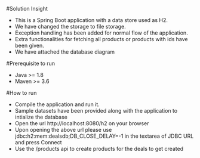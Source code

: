 #Solution Insight
* This is a Spring Boot application with a data store used as H2.
* We have changed the storage to file storage.
* Exception handling has been added for normal flow of the application.
* Extra functionalities for fetching all products or products with ids have been given.
* We have attached the database diagram

#Prerequisite to run
* Java >= 1.8
* Maven >= 3.6

#How to run
* Compile the application and run it.
* Sample datasets have been provided along with the application to intialize the database
* Open the url http://localhost:8080/h2 on your browser
* Upon opening the above url please use jdbc:h2:mem:dealsdb;DB_CLOSE_DELAY=-1 in the textarea of JDBC URL
  and press Connect
* Use the /products api to create products for the deals to get created

